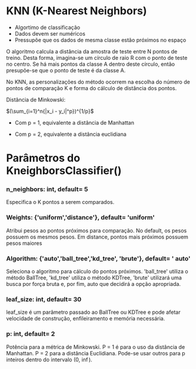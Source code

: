 # KNN (K-Nearest Neighbors)

* Algortimo de classificação
* Dados devem ser numéricos
* Pressupõe que os dados de mesma classe estão próximos no espaço

O algoritmo calcula a distância da amostra de teste entre N pontos de treino. Desta forma, imagina-se um círculo de raio R com o ponto de teste no centro. Se há mais pontos da classe A dentro deste círculo, então presupõe-se que o ponto de teste é da classe A.

No KNN, as personalizações do método ocorrem na escolha do número de pontos de comparação K e forma do cálculo de distância dos pontos.

Distância de Minkowski:

$(\sum_{i=1}^n{|x_i - y_i|^p})^{1/p}$

* Com p = 1, equivalente a distância de Manhattan

* Com p = 2, equivalente a distância euclidiana

# Parâmetros do KneighborsClassifier()

### n_neighbors: int, default= 5

Especifica o K pontos a serem comparados.

### Weights: {'uniform','distance'}, default= 'uniform'

Atribui pesos ao pontos próximos para comparação. No default, os pesos possuem os mesmos pesos. Em distance, pontos mais próximos possuem pesos maiores

### Algorithm: {'auto','ball_tree','kd_tree', 'brute'}, default= ' auto'

Seleciona o algoritmo para cálculo do pontos próximos.
'ball_tree' utiliza o método BallTree, 'kd_tree' utiliza o método KDTree, 'brute' utilizará uma busca por força bruta e, por fim, auto que decidirá a opção apropriada.

### leaf_size: int, default= 30

leaf_size é um parâmetro passado ao BallTree ou KDTree e pode afetar velocidade de construção, enfileiramento e memória necessária.

### p: int, default= 2

Potência para a métrica de Minkowski. P = 1 é para o uso da distância de Manhattan. P = 2 para a distância Euclidiana. Pode-se usar outros para p inteiros dentro do intervalo (0, $\inf$).